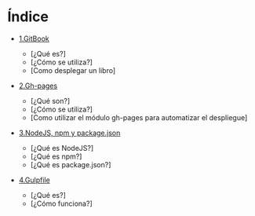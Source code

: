 # Índice


- [1.GitBook](GitBook/CAPITULO1.md)
    - [¿Qué es?]
    - [¿Cómo se utiliza?]
    - [Como desplegar un libro]

- [2.Gh-pages](GitBook/CAPITULO2.md)
    - [¿Qué son?]
    - [¿Cómo se utiliza?]
    - [Como utilizar el módulo gh-pages para automatizar el despliegue]

- [3.NodeJS, npm y package.json](GitBook/CAPITULO3.md)
    - [¿Qué es NodeJS?]
    - [¿Qué es npm?]
    - [¿Qué es package.json?]

- [4.Gulpfile](GitBook/CAPITULO4.md)
    - [¿Qué es?]
    - [¿Cómo funciona?]
